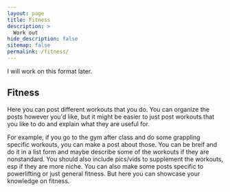 ```yaml
---
layout: page
title: Fitness
description: >
  Work out   
hide_description: false
sitemap: false
permalink: /fitness/
---
```


I will work on this format later. 

## Fitness

Here you can post different workouts that you do. You can organize the posts however you'd like, but it might be easier to just post workouts that you like to do and explain what they are useful for. 

For example, if you go to the gym after class and do some grappling specific workouts, you can make a post about those. You can be breif and do it in a list form and maybe describe some of the workouts if they are nonstandard. You should also include pics/vids to supplement the workouts, esp if they are more niche. You can also make some posts specific to powerlifting or just general fitness. But here you can showcase your knowledge on fitness. 


